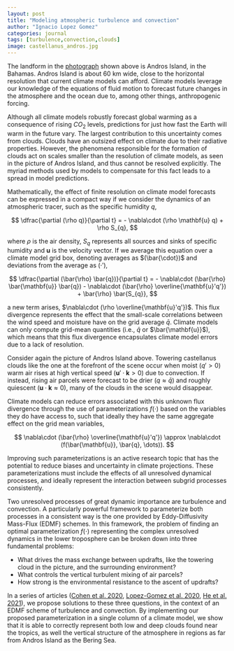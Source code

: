 ```yaml
---
layout: post
title: "Modeling atmospheric turbulence and convection"
author: "Ignacio Lopez Gomez"
categories: journal
tags: [turbulence,convection,clouds]
image: castellanus_andros.jpg
---
```


The landform in the [photograph](https://earthobservatory.nasa.gov/images/91584/castellanus-cloud-tower?src=ve) shown above is Andros Island, in the Bahamas. Andros Island is about 60 km wide, close to the horizontal resolution that current climate models can afford. Climate models leverage our knowledge of the equations of fluid motion to forecast future changes in the atmosphere and the ocean due to, among other things, anthropogenic forcing.

Although all climate models robustly forecast global warming as a consequence of rising $CO_2$ levels, predictions for just how fast the Earth will warm in the future vary. The largest contribution to this uncertainty comes from clouds. Clouds have an outsized effect on climate due to their radiative properties. However, the phenomena responsible for the formation of clouds act on scales smaller than the resolution of climate models, as seen in the picture of Andros Island, and thus cannot be resolved explicitly. The myriad methods used by models to compensate for this fact leads to a spread in model predictions.

Mathematically, the effect of finite resolution on climate model forecasts can be expressed in a compact way if we consider the dynamics of an atmospheric tracer, such as the specific humidity $q$,

$$
\dfrac{\partial (\rho q)}{\partial t} = - \nabla\cdot (\rho \mathbf{u} q) + \rho S_{q},
$$

where $\rho$ is the air density, $S_{q}$ represents all sources and sinks of specific humidity and $\mathbf{u}$ is the velocity vector. If we average this equation over a climate model grid box, denoting averages as $(\bar{\cdot})$ and deviations from the average as $(\cdot')$,

$$
\dfrac{\partial (\bar{\rho} \bar{q})}{\partial t} = - \nabla\cdot (\bar{\rho} \bar{\mathbf{u}} \bar{q}) - \nabla\cdot (\bar{\rho} \overline{\mathbf{u}'q'}) + \bar{\rho} \bar{S_{q}},
$$

a new term arises, $\nabla\cdot (\rho \overline{\mathbf{u}'q'})$. This flux divergence represents the effect that the small-scale correlations between the wind speed and moisture have on the grid average $\bar{q}$. Climate models can only compute grid-mean quantities (i.e., $\bar{q}$ or $\bar{\mathbf{u}}$), which means that this flux divergence encapsulates climate model errors due to a lack of resolution.

Consider again the picture of Andros Island above. Towering castellanus clouds like the one at the forefront of the scene occur when moist ($q' > 0$) warm air rises at high vertical speed ($\mathbf{u}'\cdot \mathbf{k} > 0$) due to convection. If instead, rising air parcels were forecast to be drier ($q \approx \bar{q}$) and roughly quiescent ($\mathbf{u}\cdot \mathbf{k} \approx 0$), many of the clouds in the scene would disappear.

Climate models can reduce errors associated with this unknown flux divergence through the use of parameterizations $f(\cdot)$ based on the variables they do have access to, such that ideally they have the same aggregate effect on the grid mean variables,

$$
\nabla\cdot (\bar{\rho} \overline{\mathbf{u}'q'}) \approx \nabla\cdot (f(\bar{\mathbf{u}}, \bar{q}, \dots)).
$$

Improving such parameterizations is an active research topic that has the potential to reduce biases and uncertainty in climate projections. These parameterizations must include the effects of all unresolved dynamical processes, and ideally represent the interaction between subgrid processes consistently.

Two unresolved processes of great dynamic importance are turbulence and convection. A particularly powerful framework to parameterize both processes in a consistent way is the one provided by Eddy-Diffusivity Mass-Flux (EDMF) schemes. In this framework, the problem of finding an optimal parameterization $f(\cdot)$ representing the complex unresolved dynamics in the lower troposphere can be broken down into three fundamental problems:

* What drives the mass exchange between updrafts, like the towering cloud in the picture, and the surrounding environment?
* What controls the vertical turbulent mixing of air parcels?
* How strong is the environmental resistance to the ascent of updrafts?

In a series of articles ([Cohen et al. 2020](https://doi.org/10.1029/2020MS002162), [Lopez-Gomez et al. 2020](https://doi.org/10.1029/2020MS002161), [He et al. 2021](https://doi.org/10.1002/essoar.10505084.2)), we propose solutions to these three questions, in the context of an EDMF scheme of turbulence and convection. By implementing our proposed parameterization in a single column of a climate model, we show that it is able to correctly represent both low and deep clouds found near the tropics, as well the vertical structure of the atmosphere in regions as far from Andros Island as the Bering Sea.

